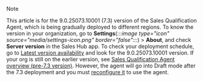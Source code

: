 > [!NOTE]
> This article is for the 9.0.25073.10001 (7.3) version of the Sales Qualification Agent, which is being gradually deployed to different regions. To know the version in your organization, go to **Settings**(*:::image type="icon" source="media/settings-icon.png" border="false":::*) > **About**, and check **Server version** in the Sales Hub app. To check your deployment schedule, go to [Latest version availability](/dynamics365/released-versions/dynamics365sales#latest-version-availability) and look for the 9.0.25073.10001 version. If your org is still on the earlier version, see [Sales Qualification Agent overview (pre-7.3 version)](../sales/sales-qualification-agent-43.md). However, the agent will go into Draft mode after the 7.3 deployment and you must [reconfigure it](../sales/upgrade-sales-qualification-agent.md) to use the agent.
